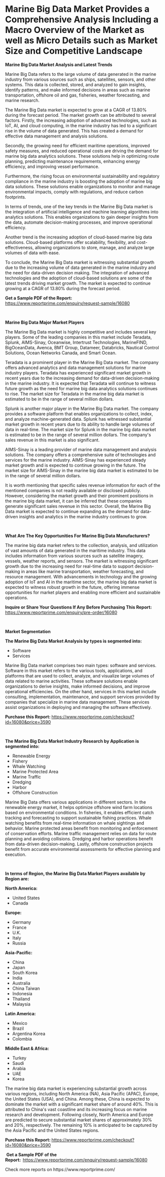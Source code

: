 <p><h1>Marine Big Data Market Provides a Comprehensive Analysis Including a Macro Overview of the Market as well as Micro Details such as Market Size and Competitive Landscape</h1></p><p><strong>Marine Big Data Market Analysis and Latest Trends</strong></p>
<p><p>Marine Big Data refers to the large volume of data generated in the marine industry from various sources such as ships, satellites, sensors, and other systems. This data is collected, stored, and analyzed to gain insights, identify patterns, and make informed decisions in areas such as marine transportation, offshore oil and gas, fisheries, weather forecasting, and marine research.</p><p>The Marine Big Data market is expected to grow at a CAGR of 13.80% during the forecast period. The market growth can be attributed to several factors. Firstly, the increasing adoption of advanced technologies, such as IoT, AI, and cloud computing, in the marine industry has led to a significant rise in the volume of data generated. This has created a demand for effective data management and analysis solutions.</p><p>Secondly, the growing need for efficient maritime operations, improved safety measures, and reduced operational costs are driving the demand for marine big data analytics solutions. These solutions help in optimizing route planning, predicting maintenance requirements, enhancing energy efficiency, and improving vessel performance.</p><p>Furthermore, the rising focus on environmental sustainability and regulatory compliance in the marine industry is boosting the adoption of marine big data solutions. These solutions enable organizations to monitor and manage environmental impacts, comply with regulations, and reduce carbon footprints.</p><p>In terms of trends, one of the key trends in the Marine Big Data market is the integration of artificial intelligence and machine learning algorithms into analytics solutions. This enables organizations to gain deeper insights from the data, automate decision-making processes, and improve operational efficiency.</p><p>Another trend is the increasing adoption of cloud-based marine big data solutions. Cloud-based platforms offer scalability, flexibility, and cost-effectiveness, allowing organizations to store, manage, and analyze large volumes of data with ease.</p><p>To conclude, the Marine Big Data market is witnessing substantial growth due to the increasing volume of data generated in the marine industry and the need for data-driven decision making. The integration of advanced technologies and the adoption of cloud-based solutions are some of the latest trends driving market growth. The market is expected to continue growing at a CAGR of 13.80% during the forecast period.</p></p>
<p><strong>Get a Sample PDF of the Report:&nbsp;</strong> <a href="https://www.reportprime.com/enquiry/request-sample/16080">https://www.reportprime.com/enquiry/request-sample/16080</a></p>
<p>&nbsp;</p>
<p><strong>Marine Big Data Major Market Players</strong></p>
<p><p>The Marine Big Data market is highly competitive and includes several key players. Some of the leading companies in this market include Teradata, Splunk, AIMS-Sinay, Oceanwise, Intertrust Technologies, MarineFIND, BigOceanData, Avenca, BMT Group, Datameer, Databricks, Nautical Control Solutions, Ocean Networks Canada, and Smart Ocean.</p><p>Teradata is a prominent player in the Marine Big Data market. The company offers advanced analytics and data management solutions for marine industry players. Teradata has experienced significant market growth in recent years due to the increasing demand for data-driven decision-making in the marine industry. It is expected that Teradata will continue to witness future growth as the need for marine big data analytics solutions continues to rise. The market size for Teradata in the marine big data market is estimated to be in the range of several million dollars.</p><p>Splunk is another major player in the Marine Big Data market. The company provides a software platform that enables organizations to collect, index, and analyze machine-generated data. Splunk has witnessed substantial market growth in recent years due to its ability to handle large volumes of data in real-time. The market size for Splunk in the marine big data market is estimated to be in the range of several million dollars. The company's sales revenue in this market is also significant.</p><p>AIMS-Sinay is a leading provider of marine data management and analysis solutions. The company offers a comprehensive suite of technologies and services for the marine industry. AIMS-Sinay has experienced steady market growth and is expected to continue growing in the future. The market size for AIMS-Sinay in the marine big data market is estimated to be in the range of several million dollars.</p><p>It is worth mentioning that specific sales revenue information for each of the mentioned companies is not readily available or disclosed publicly. However, considering the market growth and their prominent positions in the marine big data market, it can be inferred that these companies generate significant sales revenue in this sector. Overall, the Marine Big Data market is expected to continue expanding as the demand for data-driven insights and analytics in the marine industry continues to grow.</p></p>
<p>&nbsp;</p>
<p><strong>What Are The Key Opportunities For Marine Big Data Manufacturers?</strong></p>
<p><p>The marine big data market refers to the collection, analysis, and utilization of vast amounts of data generated in the maritime industry. This data includes information from various sources such as satellite imagery, vessels, weather reports, and sensors. The market is witnessing significant growth due to the increasing need for real-time data to support decision-making in areas like marine transportation, weather forecasting, and resource management. With advancements in technology and the growing adoption of IoT and AI in the maritime sector, the marine big data market is expected to witness robust growth in the future, offering immense opportunities for market players and enabling more efficient and sustainable operations.</p></p>
<p><strong>Inquire or Share Your Questions If Any Before Purchasing This Report:</strong> <a href="https://www.reportprime.com/enquiry/pre-order/16080">https://www.reportprime.com/enquiry/pre-order/16080</a></p>
<p>&nbsp;</p>
<p><strong>Market Segmentation</strong></p>
<p><strong>The Marine Big Data Market Analysis by types is segmented into:</strong></p>
<p><ul><li>Software</li><li>Services</li></ul></p>
<p><p>Marine Big Data market comprises two main types: software and services. Software in this market refers to the various tools, applications, and platforms that are used to collect, analyze, and visualize large volumes of data related to marine activities. These software solutions enable organizations to derive insights, make informed decisions, and improve operational efficiencies. On the other hand, services in this market include consulting, implementation, maintenance, and support services provided by companies that specialize in marine data management. These services assist organizations in deploying and managing the software effectively.</p></p>
<p><strong>Purchase this Report:&nbsp;</strong><a href="https://www.reportprime.com/checkout?id=16080&price=3590">https://www.reportprime.com/checkout?id=16080&price=3590</a></p>
<p>&nbsp;</p>
<p><strong>The Marine Big Data Market Industry Research by Application is segmented into:</strong></p>
<p><ul><li>Renewable Energy</li><li>Fishery</li><li>Whale Watching</li><li>Marine Protected Area</li><li>Marine Traffic</li><li>Dredging</li><li>Harbor</li><li>Offshore Construction</li></ul></p>
<p><p>Marine Big Data offers various applications in different sectors. In the renewable energy market, it helps optimize offshore wind farm locations based on environmental conditions. In fisheries, it enables efficient catch tracking and forecasting to support sustainable fishing practices. Whale watching benefits from real-time information on whale sightings and behavior. Marine protected areas benefit from monitoring and enforcement of conservation efforts. Marine traffic management relies on data for route planning and avoiding collisions. Dredging and harbor operations benefit from data-driven decision-making. Lastly, offshore construction projects benefit from accurate environmental assessments for effective planning and execution.</p></p>
<p>&nbsp;</p>
<p><strong>In terms of Region, the Marine Big Data Market Players available by Region are:</strong></p>
<p>
    <p> <strong> North America: </strong>
        <ul>
            <li>United States</li>
            <li>Canada</li>
        </ul>
        </p> 
    <p> <strong> Europe: </strong>
        <ul>
            <li>Germany</li>
            <li>France</li>
            <li>U.K.</li>
            <li>Italy</li>
            <li>Russia</li>
        </ul>
        </p> 
    <p> <strong> Asia-Pacific: </strong>
        <ul>
            <li>China</li>
            <li>Japan</li>
            <li>South Korea</li>
            <li>India</li>
            <li>Australia</li>
            <li>China Taiwan</li>
            <li>Indonesia</li>
            <li>Thailand</li>
            <li>Malaysia</li>
        </ul>
        </p> 
    <p> <strong> Latin America: </strong>
        <ul>
            <li>Mexico</li>
            <li>Brazil</li>
            <li>Argentina Korea</li>
            <li>Colombia</li>
        </ul>
        </p> 
    <p> <strong> Middle East & Africa: </strong>
        <ul>
            <li>Turkey</li>
            <li>Saudi</li>
            <li>Arabia</li>
            <li>UAE</li>
            <li>Korea</li>
        </ul>
    </p>
    </p>
<p><p>The marine big data market is experiencing substantial growth across various regions, including North America (NA), Asia Pacific (APAC), Europe, the United States (USA), and China. Among these, China is expected to dominate the market with a significant market share of around 40%. This is attributed to China's vast coastline and its increasing focus on marine research and development. Following closely, North America and Europe are predicted to secure substantial market shares of approximately 30% and 20%, respectively. The remaining 10% is anticipated to be captured by the Asia Pacific and the United States regions.</p></p>
<p><strong>Purchase this Report: </strong><a href="https://www.reportprime.com/checkout?id=16080&price=3590">https://www.reportprime.com/checkout?id=16080&price=3590</a></p>
<p>&nbsp;<strong>Get a Sample PDF of the Report:&nbsp;&nbsp;</strong><a href="https://www.reportprime.com/enquiry/request-sample/16080">https://www.reportprime.com/enquiry/request-sample/16080</a></p>
<p><strong></strong></p>
<p>Check more reports on https://www.reportprime.com/</p>